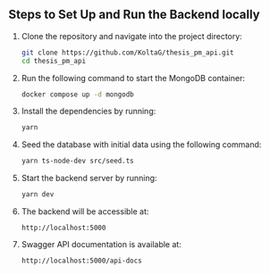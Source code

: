 ## Steps to Set Up and Run the Backend locally

1. Clone the repository and navigate into the project directory:
   ```bash
   git clone https://github.com/KoltaG/thesis_pm_api.git
   cd thesis_pm_api
   ```
2. Run the following command to start the MongoDB container:
   ```bash
   docker compose up -d mongodb
   ```
3. Install the dependencies by running:
   ```bash
   yarn
   ```
4. Seed the database with initial data using the following command:
   ```bash
   yarn ts-node-dev src/seed.ts
   ```
5. Start the backend server by running:
   ```bash
   yarn dev
   ```
6. The backend will be accessible at:
   ```
   http://localhost:5000
   ```
7. Swagger API documentation is available at:
   ```
   http://localhost:5000/api-docs
   ```
